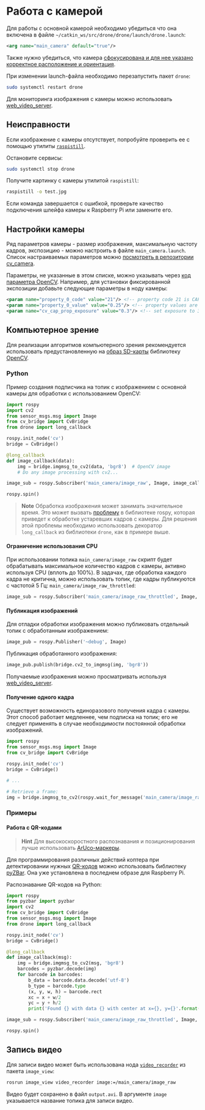 # Работа с камерой

<!-- TODO: физическое подключение -->

Для работы с основной камерой необходимо убедиться что она включена в файле `~/catkin_ws/src/drone/drone/launch/drone.launch`:

```xml
<arg name="main_camera" default="true"/>
```

Также нужно убедиться, что камера [сфокусирована и для нее указано корректное расположение и ориентация](camera_setup.md).

При изменении launch-файла необходимо перезапустить пакет `drone`:

```bash
sudo systemctl restart drone
```

Для мониторинга изображения с камеры можно использовать [web_video_server](web_video_server.md).

## Неисправности

Если изображение с камеры отсутствует, попробуйте проверить ее с помощью утилиты [`raspistill`](https://www.raspberrypi.org/documentation/usage/camera/raspicam/raspistill.md).

Остановите сервисы:

```bash
sudo systemctl stop drone
```

Получите картинку с камеры утилитой `raspistill`:

```bash
raspistill -o test.jpg
```

Если команда завершается с ошибкой, проверьте качество подключения шлейфа камеры к Raspberry Pi или замените его.

## Настройки камеры

Ряд параметров камеры - размер изображения, максимальную частоту кадров, экспозицию - можно настроить в файле `main_camera.launch`. Список настраиваемых параметров можно [посмотреть в репозитории cv_camera](https://github.com/OTL/cv_camera#parameters).

Параметры, не указанные в этом списке, можно указывать через [код параметра OpenCV](https://docs.opencv.org/3.3.1/d4/d15/group__videoio__flags__base.html). Например, для установки фиксированной экспозиции добавьте следующие параметры в ноду камеры:

```xml
<param name="property_0_code" value="21"/> <!-- property code 21 is CAP_PROP_AUTO_EXPOSURE -->
<param name="property_0_value" value="0.25"/> <!-- property values are normalized as per OpenCV specs, even for "menu" controls; 0.25 means "use manual exposure" -->
<param name="cv_cap_prop_exposure" value="0.3"/> <!-- set exposure to 30% of maximum value -->
```

## Компьютерное зрение

Для реализации алгоритмов компьютерного зрения рекомендуется использовать предустановленную на [образ SD-карты](image.md) библиотеку [OpenCV](https://opencv.org).

### Python

Пример создания подписчика на топик с изображением с основной камеры для обработки с использованием OpenCV:

```python
import rospy
import cv2
from sensor_msgs.msg import Image
from cv_bridge import CvBridge
from drone import long_callback

rospy.init_node('cv')
bridge = CvBridge()

@long_callback
def image_callback(data):
    img = bridge.imgmsg_to_cv2(data, 'bgr8')  # OpenCV image
    # Do any image processing with cv2...

image_sub = rospy.Subscriber('main_camera/image_raw', Image, image_callback)

rospy.spin()
```

> **Note** Обработка изображения может занимать значительное время. Это может вызвать [проблему](https://github.com/ros/ros_comm/issues/1901) в библиотеке rospy, которая приведет к обработке устаревших кадров с камеры. Для решения этой проблемы необходимо использовать декоратор `long_callback` из библиотеки `drone`, как в примере выше.

#### Ограничение использования CPU

При использовании топика `main_camera/image_raw` скрипт будет обрабатывать максимальное количество кадров с камеры, активно используя CPU (вплоть до 100%). В задачах, где обработка каждого кадра не критична, можно использовать топик, где кадры публикуются с частотой 5 Гц: `main_camera/image_raw_throttled`:

```python
image_sub = rospy.Subscriber('main_camera/image_raw_throttled', Image, image_callback, queue_size=1)
```

#### Публикация изображений

Для отладки обработки изображения можно публиковать отдельный топик с обработанным изображением:

```python
image_pub = rospy.Publisher('~debug', Image)
```

Публикация обработанного изображения:

```python
image_pub.publish(bridge.cv2_to_imgmsg(img, 'bgr8'))
```

Получаемые изображения можно просматривать используя [web_video_server](web_video_server.md).

#### Получение одного кадра

Существует возможность единоразового получения кадра с камеры. Этот способ работает медленнее, чем подписка на топик; его не следует применять в случае необходимости постоянной обработки изображений.

```python
import rospy
from sensor_msgs.msg import Image
from cv_bridge import CvBridge

rospy.init_node('cv')
bridge = CvBridge()

# ...

# Retrieve a frame:
img = bridge.imgmsg_to_cv2(rospy.wait_for_message('main_camera/image_raw', Image), 'bgr8')
```

### Примеры

#### Работа с QR-кодами

> **Hint** Для высокоскоростного распознавания и позиционирования лучше использовать [ArUco-маркеры](aruco.md).

Для программирования различных действий коптера при детектировании нужных [QR-кодов](https://ru.wikipedia.org/wiki/QR-код) можно использовать библиотеку [pyZBar](https://pypi.org/project/pyzbar/). Она уже установлена в последнем образе для Raspberry Pi.

Распознавание QR-кодов на Python:

```python
import rospy
from pyzbar import pyzbar
import cv2
from cv_bridge import CvBridge
from sensor_msgs.msg import Image
from drone import long_callback

rospy.init_node('cv')
bridge = CvBridge()

@long_callback
def image_callback(msg):
    img = bridge.imgmsg_to_cv2(msg, 'bgr8')
    barcodes = pyzbar.decode(img)
    for barcode in barcodes:
        b_data = barcode.data.decode('utf-8')
        b_type = barcode.type
        (x, y, w, h) = barcode.rect
        xc = x + w/2
        yc = y + h/2
        print('Found {} with data {} with center at x={}, y={}'.format(b_type, b_data, xc, yc))

image_sub = rospy.Subscriber('main_camera/image_raw_throttled', Image, image_callback, queue_size=1)

rospy.spin()
```

## Запись видео

Для записи видео может быть использована нода [`video_recorder`](http://wiki.ros.org/image_view#image_view.2Fdiamondback.video_recorder) из пакета `image_view`:

```bash
rosrun image_view video_recorder image:=/main_camera/image_raw
```

Видео будет сохранено в файл `output.avi`. В аргументе `image` указывается название топика для записи видео.
